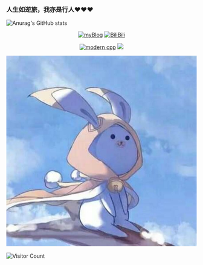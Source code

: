 ### 人生如逆旅，我亦是行人♥♥♥
![Anurag's GitHub stats](https://github-readme-stats.vercel.app/api?username=koen666&show_icons=true&theme=radical)

<div id="img" align=center>

[![myBlog](https://img.shields.io/badge/blog-koen-yelAlow)](https://koen666.github.io/)
[![BiliBili](https://img.shields.io/badge/video-bilibili-yelAlow)](https://space.bilibili.com/1472604326?spm_id_from=333.1007.0.0)

[![modern cpp](https://img.shields.io/badge/code-Modern%20C++-blue)](https://learn.microsoft.com/zh-cn/cpp/cpp/welcome-back-to-cpp-modern-cpp)
![](https：//img.shields.io/badge/爱好-二次元-red)
</div>

![头像](https://raw.githubusercontent.com/koen666/image/master/head.png)

![Visitor Count](https://profile-counter.glitch.me/Mq-b/count.svg)